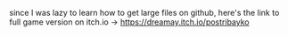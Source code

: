 since I was lazy to learn how to get large files on github, here's the link to full game version on itch.io -> https://dreamay.itch.io/postribayko
